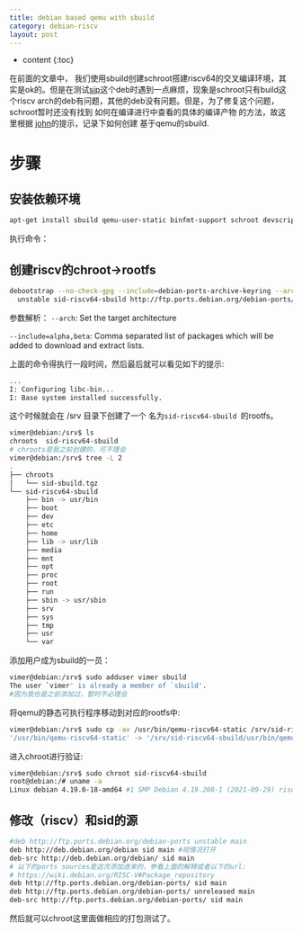 ```yaml
---
title: debian based qemu with sbuild
category: debian-riscv
layout: post
---
```

* content
{:toc}

在前面的文章中， 我们使用sbuild创建schroot搭建riscv64的交叉编译环境，其实是ok的。但是在测试[sip](https://bugs.debian.org/cgi-bin/bugreport.cgi?bug=978498#39)这个deb时遇到一点麻烦，现象是schroot只有build这个riscv arch的deb有问题，其他的deb没有问题。但是，为了修复这个问题，schroot暂时还没有找到 如何在编译进行中查看的具体的编译产物 的方法，故这里根据 [john](https://bugs.debian.org/cgi-bin/bugreport.cgi?bug=978498#44)的提示，记录下如何创建 基于qemu的sbuild.

# 步骤

## 安装依赖环境
```bash
apt-get install sbuild qemu-user-static binfmt-support schroot devscripts debian-ports-archive-keyring
```
执行命令：

## 创建riscv的chroot->rootfs
```bash
debootstrap --no-check-gpg --include=debian-ports-archive-keyring --arch=riscv64 \
  unstable sid-riscv64-sbuild http://ftp.ports.debian.org/debian-ports/
```
参数解析：
`--arch`: Set the target architecture

`--include=alpha,beta`:  Comma separated list of packages which will be added to download and extract lists.

上面的命令得执行一段时间，然后最后就可以看见如下的提示:
```bash
...
I: Configuring libc-bin...
I: Base system installed successfully.
```

这个时候就会在 /srv 目录下创建了一个 名为`sid-riscv64-sbuild `的rootfs。

```bash
vimer@debian:/srv$ ls
chroots  sid-riscv64-sbuild
# chroots是我之前创建的，可不理会
vimer@debian:/srv$ tree -L 2
.
├── chroots
│   └── sid-sbuild.tgz
└── sid-riscv64-sbuild
    ├── bin -> usr/bin
    ├── boot
    ├── dev
    ├── etc
    ├── home
    ├── lib -> usr/lib
    ├── media
    ├── mnt
    ├── opt
    ├── proc
    ├── root
    ├── run
    ├── sbin -> usr/sbin
    ├── srv
    ├── sys
    ├── tmp
    ├── usr
    └── var
```

添加用户成为sbuild的一员：

```bash
vimer@debian:/srv$ sudo adduser vimer sbuild
The user `vimer' is already a member of `sbuild'.
#因为我也是之前添加过，暂时不必理会
```

将qemu的静态可执行程序移动到对应的rootfs中:

```bash
vimer@debian:/srv$ sudo cp -av /usr/bin/qemu-riscv64-static /srv/sid-riscv64-sbuild/usr/bin/
'/usr/bin/qemu-riscv64-static' -> '/srv/sid-riscv64-sbuild/usr/bin/qemu-riscv64-static'
```
进入chroot进行验证:
```bash
vimer@debian:/srv$ sudo chroot sid-riscv64-sbuild
root@debian:/# uname -a
Linux debian 4.19.0-18-amd64 #1 SMP Debian 4.19.208-1 (2021-09-29) riscv64 GNU/Linux
```

## 修改（riscv）和sid的源

```bash
#deb http://ftp.ports.debian.org/debian-ports unstable main
deb http://deb.debian.org/debian sid main #视情况打开
deb-src http://deb.debian.org/debian/ sid main
# 以下的ports sources是这次添加进来的，参看上面的解释或者以下的url:
# https://wiki.debian.org/RISC-V#Package_repository
deb http://ftp.ports.debian.org/debian-ports/ sid main
deb http://ftp.ports.debian.org/debian-ports/ unreleased main
deb-src http://ftp.ports.debian.org/debian-ports/ sid main
```
然后就可以chroot这里面做相应的打包测试了。



